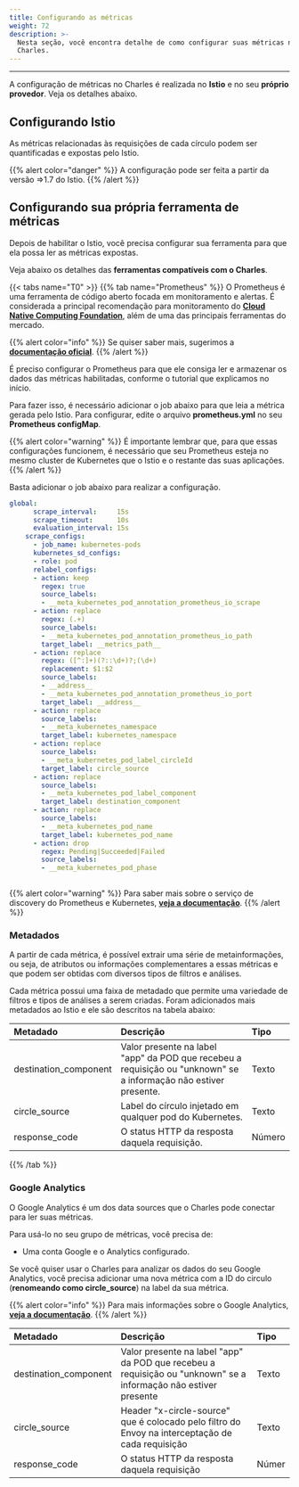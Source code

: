```yaml
---
title: Configurando as métricas
weight: 72
description: >-
  Nesta seção, você encontra detalhe de como configurar suas métricas no
  Charles.
---
```


---

A configuração de métricas no Charles é realizada no **Istio** e no seu **próprio provedor**. Veja os detalhes abaixo. 

## Configurando Istio

As métricas relacionadas às requisições de cada círculo podem ser quantificadas e expostas pelo Istio.

{{% alert color="danger" %}}
A configuração pode ser feita a partir da versão =&gt;1.7 do Istio.
{{% /alert %}}

## Configurando sua própria ferramenta de métricas

Depois de habilitar o Istio, você precisa configurar sua ferramenta para que ela possa ler as métricas expostas.

Veja abaixo os detalhes das **ferramentas compatíveis com o Charles**.

{{< tabs name="T0" >}}
{{% tab name="Prometheus" %}}
O Prometheus é uma ferramenta de código aberto focada em monitoramento e alertas. É considerada a principal recomendação para monitoramento do [**Cloud Native Computing Foundation**](https://cncf.io/), além de uma das principais ferramentas do mercado.

{{% alert color="info" %}}
Se quiser saber mais, sugerimos a [**documentação oficial**](https://prometheus.io/).
{{% /alert %}}

É preciso configurar o Prometheus para que ele consiga ler e armazenar os dados das métricas habilitadas, conforme o tutorial que explicamos no início.

Para fazer isso, é necessário adicionar o job abaixo para que leia a métrica gerada pelo Istio. Para configurar, edite o arquivo **prometheus.yml** no seu **Prometheus configMap**.

{{% alert color="warning" %}}
É importante lembrar que, para que essas configurações funcionem, é necessário que seu Prometheus esteja no mesmo cluster de Kubernetes que o Istio e o restante das suas aplicações.
{{% /alert %}}

Basta adicionar o job abaixo para realizar a configuração.

```yaml
global:
      scrape_interval:     15s
      scrape_timeout:      10s
      evaluation_interval: 15s
    scrape_configs:
      - job_name: kubernetes-pods
      kubernetes_sd_configs:
      - role: pod
      relabel_configs:
      - action: keep
        regex: true
        source_labels:
        - __meta_kubernetes_pod_annotation_prometheus_io_scrape
      - action: replace
        regex: (.+)
        source_labels:
        - __meta_kubernetes_pod_annotation_prometheus_io_path
        target_label: __metrics_path__
      - action: replace
        regex: ([^:]+)(?::\d+)?;(\d+)
        replacement: $1:$2
        source_labels:
        - __address__
        - __meta_kubernetes_pod_annotation_prometheus_io_port
        target_label: __address__      
      - action: replace
        source_labels:
        - __meta_kubernetes_namespace
        target_label: kubernetes_namespace
      - action: replace
        source_labels:
        - __meta_kubernetes_pod_label_circleId
        target_label: circle_source
      - action: replace
        source_labels:
        - __meta_kubernetes_pod_label_component
        target_label: destination_component      
      - action: replace
        source_labels:
        - __meta_kubernetes_pod_name
        target_label: kubernetes_pod_name
      - action: drop
        regex: Pending|Succeeded|Failed
        source_labels:
        - __meta_kubernetes_pod_phase
        
```

{{% alert color="warning" %}}
Para saber mais sobre o serviço de discovery do Prometheus e Kubernetes, [**veja a documentação**](https://prometheus.io/docs/prometheus/latest/configuration/configuration/#kubernetes_sd_config).
{{% /alert %}}

### Metadados

A partir de cada métrica, é possível extrair uma série de metainformações, ou seja, de atributos ou informações complementares a essas métricas e que podem ser obtidas com diversos tipos de filtros e análises.

‌Cada métrica possui uma faixa de metadado que permite uma variedade de filtros e tipos de análises a serem criadas. Foram adicionados mais metadados ao Istio e ele são descritos na tabela abaixo: 

| Metadado | Descrição | Tipo |
| :--- | :--- | :--- |
| destination\_component | Valor presente na label "app" da POD que recebeu a requisição ou "unknown" se a informação não estiver presente.  | Texto |
| circle\_source | Label do círculo injetado em qualquer pod do Kubernetes.   | Texto |
| response\_code | O status HTTP da resposta daquela requisição. | Número |
{{% /tab %}}

### Google Analytics
O Google Analytics é um dos data sources que o Charles pode conectar para ler suas métricas.

Para usá-lo no seu grupo de métricas, você precisa de: 

* Uma conta Google e o Analytics configurado.

Se você quiser usar o Charles para analizar os dados do seu Google Analytics, você precisa adicionar uma nova métrica com a ID do circulo \(**renomeando como circle\_source**\) na label da sua métrica. 

{{% alert color="info" %}}
Para mais informações sobre o Google Analytics, [**veja a documentação**](https://developers.google.com/analytics/devguides/reporting/core/v4).
{{% /alert %}}


| Metadado | Descrição | Tipo |
| :--- | :--- | :--- |
| destination\_component | Valor presente na label "app" da POD que recebeu a requisição ou "unknown" se a informação não estiver presente | Texto |
| circle\_source | Header "x-circle-source" que é colocado pelo filtro do Envoy na interceptação de cada requisição | Texto |
| response\_code | O status HTTP da resposta daquela requisição | Númer |
